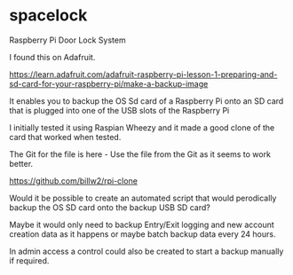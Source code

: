 # spacelock
Raspberry Pi Door Lock System


I found this on Adafruit.

https://learn.adafruit.com/adafruit-raspberry-pi-lesson-1-preparing-and-sd-card-for-your-raspberry-pi/make-a-backup-image

It enables you to backup the OS Sd card of a Raspberry Pi onto an SD card that is plugged into one of the USB slots of the Raspberry Pi

I initially tested it using Raspian Wheezy and it made a good clone of the card that worked when tested.


The Git for the file is here - Use the file from the Git as it seems to work better.

https://github.com/billw2/rpi-clone

Would it be possible to create an automated script that would perodically backup the OS SD card onto the backup USB SD card?

Maybe it would only need to backup Entry/Exit logging and new account creation data as it happens or maybe batch backup data every 24 hours.

In admin access a control could also be created to start a backup manually if required.

